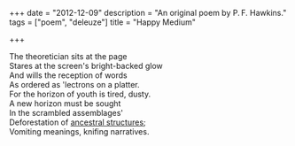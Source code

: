 +++
date = "2012-12-09"
description = "An original poem by P.&#8201;F. Hawkins."
tags = ["poem", "deleuze"]
title = "Happy Medium"

+++

The theoretician sits at the page  
Stares at the screen's bright-backed glow  
And wills the reception of words  
As ordered as 'lectrons on a platter.  
For the horizon of youth is tired, dusty.  
A new horizon must be sought  
In the scrambled assemblages'  
Deforestation of [ancestral
structures](/happy-medium-b.html);  
Vomiting meanings, knifing narratives.
